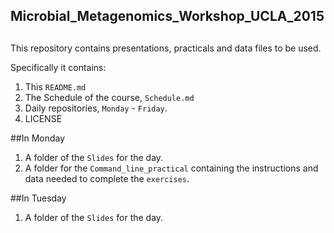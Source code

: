 ## Microbial\_Metagenomics\_Workshop\_UCLA\_2015

##


This repository contains presentations, practicals and data files to be used. 

Specifically it contains:

1. This `README.md`
2. The Schedule of the course, `Schedule.md`
3. Daily repositories, `Monday` - `Friday`. 
4. LICENSE

##In Monday
1. A folder of the `Slides` for the day.
2. A folder for the `Command_line_practical` containing the instructions and data needed to complete the `exercises`.

##In Tuesday
1. A folder of the `Slides` for the day.
